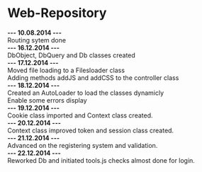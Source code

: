 Web-Repository
=============

<b>--- 10.08.2014 ---</b><br/>
Routing sytem done<br/>
<b>--- 16.12.2014 ---</b><br/>
DbObject, DbQuery and Db classes created<br/>
<b>--- 17.12.2014 ---</b><br/>
Moved file loading to a Filesloader class<br/>
Adding methods addJS and addCSS to the controller class<br/>
<b>--- 18.12.2014 ---</b><br/>
Created an AutoLoader to load the classes dynamicly<br/>
Enable some errors display<br/>
<b>--- 19.12.2014 ---</b><br/>
Cookie class imported and Context class created.<br/>
<b>--- 20.12.2014 ---</b><br/>
Context class improved token and session class created.<br/>
<b>--- 21.12.2014 ---</b><br/>
Advanced on the registering system and validation.<br/>
<b>--- 22.12.2014 ---</b><br/>
Reworked Db and initiated tools.js checks almost done for login.<br/>
